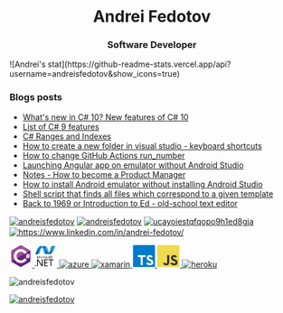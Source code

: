 <h1 align="center">Andrei Fedotov</h1>
<h3 align="center">Software Developer</h3>
![Andrei's stat](https://github-readme-stats.vercel.app/api?username=andreisfedotov&show_icons=true)

### Blogs posts
<!-- BLOG-POST-LIST:START -->
- [What&#39;s new in C# 10? New features of C# 10](https://dev.to/andreisfedotov/whats-new-in-c-10-new-features-of-c-10-15lo)
- [List of C# 9 features](https://dev.to/andreisfedotov/list-of-c-9-features-1eao)
- [C# Ranges and Indexes](https://dev.to/andreisfedotov/c-ranges-and-indexes-1nig)
- [How to create a new folder in visual studio - keyboard shortcuts](https://dev.to/andreisfedotov/how-to-create-a-new-folder-in-visual-studio-keyboard-shortcuts-2fn4)
- [How to change GitHub Actions run_number](https://dev.to/andreisfedotov/how-to-change-github-actions-runnumber-2hkp)
- [Launching Angular app on emulator without Android Studio](https://dev.to/andreisfedotov/launching-angular-app-on-emulator-without-android-studio-k8m)
- [Notes - How to become a Product Manager](https://dev.to/andreisfedotov/notes-how-to-become-a-product-manager-5ele)
- [How to install Android emulator without installing Android Studio](https://dev.to/andreisfedotov/how-to-install-android-emulator-without-installing-android-studio-3lce)
- [Shell script that finds all files which correspond to a given template](https://dev.to/andreisfedotov/shell-script-that-finds-all-files-which-correspond-to-a-given-template-57di)
- [Back to 1969 or Introduction to Ed - old-school text editor](https://dev.to/andreisfedotov/back-to-1969-or-introduction-to-ed-old-school-text-editor-ffo)
<!-- BLOG-POST-LIST:END -->

<p align="left">
<a href="https://twitter.com/andreisfedotov" target="blank"><img align="center" src="https://cdn.jsdelivr.net/npm/simple-icons@3.0.1/icons/twitter.svg" alt="andreisfedotov" height="30" width="40" /></a>
<a href="https://dev.to/andreisfedotov" target="blank"><img align="center" src="https://cdn.jsdelivr.net/npm/simple-icons@3.0.1/icons/dev-dot-to.svg" alt="andreisfedotov" height="30" width="40" /></a>
<a href="https://www.youtube.com/channel/UCaYoieSTqFQopO9H1ed8GJA" target="blank"><img align="center" src="https://cdn.jsdelivr.net/npm/simple-icons@3.0.1/icons/youtube.svg" alt="ucayoiestqfqopo9h1ed8gja" height="30" width="40" /></a>
<a href="https://www.linkedin.com/in/andrei-fedotov/" target="blank"><img align="center" src="https://cdn.jsdelivr.net/npm/simple-icons@3.0.1/icons/linkedin.svg" alt="https://www.linkedin.com/in/andrei-fedotov/" height="30" width="40" /></a>
</p>

  <p align="left">
  <a href="https://www.w3schools.com/cs/" target="_blank"> <img src="https://raw.githubusercontent.com/devicons/devicon/master/icons/csharp/csharp-original.svg" alt="csharp" width="40" height="40"/> </a>
  <a href="https://dotnet.microsoft.com/" target="_blank"> <img src="https://raw.githubusercontent.com/devicons/devicon/master/icons/dot-net/dot-net-original-wordmark.svg" alt="dotnet" width="40" height="40"/> </a>
  <a href="https://azure.microsoft.com/en-in/" target="_blank"> <img src="https://www.vectorlogo.zone/logos/microsoft_azure/microsoft_azure-icon.svg" alt="azure" width="40" height="40"/> </a>
  <a href="https://dotnet.microsoft.com/apps/xamarin" target="_blank"> <img src="https://raw.githubusercontent.com/detain/svg-logos/780f25886640cef088af994181646db2f6b1a3f8/svg/xamarin.svg" alt="xamarin" width="40" height="40"/> </a>
  <a href="https://www.typescriptlang.org/" target="_blank"> <img src="https://raw.githubusercontent.com/devicons/devicon/master/icons/typescript/typescript-original.svg" alt="typescript" width="40" height="40"/> </a>
  <a href="https://developer.mozilla.org/en-US/docs/Web/JavaScript" target="_blank"> <img src="https://raw.githubusercontent.com/devicons/devicon/master/icons/javascript/javascript-original.svg" alt="javascript" width="40" height="40"/> </a>
  <a href="https://heroku.com" target="_blank"> <img src="https://www.vectorlogo.zone/logos/heroku/heroku-icon.svg" alt="heroku" width="40" height="40"/> </a>
  </p>
<p align="left"> <img src="https://komarev.com/ghpvc/?username=andreisfedotov&label=Profile%20views&color=0e75b6&style=flat" alt="andreisfedotov" /> </p>

<p align="left"> <a href="https://twitter.com/andreisfedotov" target="blank"><img src="https://img.shields.io/twitter/follow/andreisfedotov?logo=twitter&style=for-the-badge" alt="andreisfedotov" /></a> </p>
